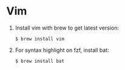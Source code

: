 # Vim

1. Install vim with brew to get latest version:

    ```$ brew install vim```

2. For syntax highlight on fzf, install bat:

    ```$ brew install bat```
